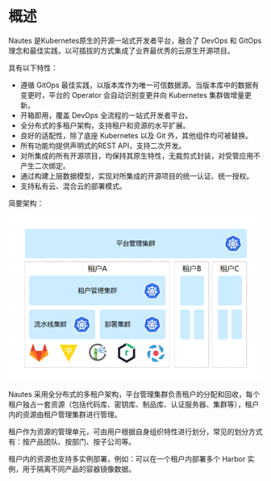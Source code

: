 # 概述

Nautes 是Kubernetes原生的开源一站式开发者平台，融合了 DevOps 和 GitOps 理念和最佳实践，以可插拔的方式集成了业界最优秀的云原生开源项目。

具有以下特性：

- 遵循 GitOps 最佳实践，以版本库作为唯一可信数据源。当版本库中的数据有变更时，平台的 Operator 会自动识别变更并向 Kubernetes 集群做增量更新。
- 开箱即用，覆盖 DevOps 全流程的一站式开发者平台。
- 全分布式的多租户架构，支持租户和资源的水平扩展。
- 良好的适配性，除了底座 Kubernetes 以及 Git 外，其他组件均可被替换。
- 所有功能均提供声明式的REST API，支持二次开发。
- 对所集成的所有开源项目，均保持其原生特性，无裁剪式封装，对受管应用不产生二次绑定。
- 通过构建上层数据模型，实现对所集成的开源项目的统一认证、统一授权。
- 支持私有云、混合云的部署模式。

简要架构：

![](./guide/images/brief-architecture.png)

Nautes 采用全分布式的多租户架构，平台管理集群负责租户的分配和回收，每个租户独占一套资源（包括代码库、密钥库、制品库、认证服务器、集群等），租户内的资源由租户管理集群进行管理。

租户作为资源的管理单元，可由用户根据自身组织特性进行划分，常见的划分方式有：按产品团队、按部门、按子公司等。

租户内的资源也支持多实例部署，例如：可以在一个租户内部署多个 Harbor 实例，用于隔离不同产品的容器镜像数据。